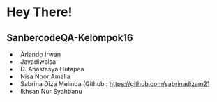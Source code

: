 <h1> Hey There! </h1>
<h2> SanbercodeQA-Kelompok16 </h2>


- &nbsp; Arlando Irwan
- &nbsp; Jayadiwalsa
- &nbsp; D. Anastasya Hutapea
- &nbsp; Nisa Noor Amalia
- &nbsp; Sabrina Diza Melinda (Github : https://github.com/sabrinadizam21
- &nbsp; Ikhsan Nur Syahbanu

